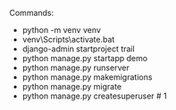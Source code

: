 Commands:


- python -m venv venv
- venv\Scripts\activate.bat
- django-admin startproject trail
- python manage.py startapp demo
- python manage.py runserver
- python manage.py makemigrations
- python manage.py migrate
- python manage.py createsuperuser
#   1  
 
